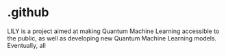 # .github
LILY is a project aimed at making Quantum Machine Learning accessible to the public, as well as developing new Quantum Machine Learning models. Eventually, all
